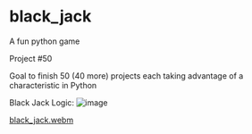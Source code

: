 # black_jack
A fun python game

Project #50

Goal to finish 50 (40 more) projects each taking advantage of a characteristic in Python


Black Jack Logic:
![image](https://user-images.githubusercontent.com/6307592/191507571-3918c4d7-1c2d-45f0-962c-8a4d58efb092.png)



[black_jack.webm](https://user-images.githubusercontent.com/6307592/191507622-50d2bacc-96c7-490b-8c66-3c66a8479006.webm)
